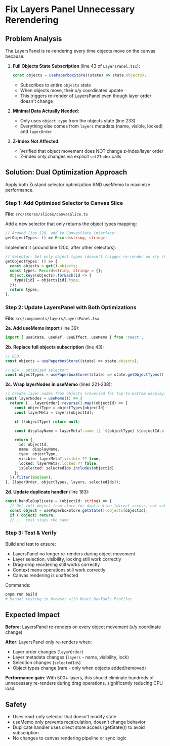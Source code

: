# Fix Layers Panel Unnecessary Rerendering

## Problem Analysis

The LayersPanel is re-rendering every time objects move on the canvas because:

1. **Full Objects State Subscription** (line 43 of `LayersPanel.tsx`):
   ```typescript
   const objects = usePaperboxStore((state) => state.objects);
   ```


   - Subscribes to entire `objects` state
   - When objects move, their x/y coordinates update
   - This triggers re-render of LayersPanel even though layer order doesn't change

2. **Minimal Data Actually Needed**:

   - Only uses `object.type` from the objects state (line 233)
   - Everything else comes from `layers` metadata (name, visible, locked) and `layerOrder`

3. **Z-Index Not Affected**:

   - Verified that object movement does NOT change z-index/layer order
   - Z-index only changes via explicit `setZIndex` calls

## Solution: Dual Optimization Approach

Apply both Zustand selector optimization AND useMemo to maximize performance.

### Step 1: Add Optimized Selector to Canvas Slice

**File**: `src/stores/slices/canvasSlice.ts`

Add a new selector that only returns the object types mapping:

```typescript
// Around line 120, add to CanvasState interface:
getObjectTypes: () => Record<string, string>;
```

Implement it (around line 1200, after other selectors):

```typescript
// Selector: Get only object types (doesn't trigger re-render on x/y changes)
getObjectTypes: () => {
  const objects = get().objects;
  const types: Record<string, string> = {};
  Object.keys(objects).forEach(id => {
    types[id] = objects[id].type;
  });
  return types;
},
```

### Step 2: Update LayersPanel with Both Optimizations

**File**: `src/components/layers/LayersPanel.tsx`

**2a. Add useMemo import** (line 39):

```typescript
import { useState, useRef, useEffect, useMemo } from 'react';
```

**2b. Replace full objects subscription** (line 43):

```typescript
// OLD:
const objects = usePaperboxStore((state) => state.objects);

// NEW - optimized selector:
const objectTypes = usePaperboxStore((state) => state.getObjectTypes());
```

**2c. Wrap layerNodes in useMemo** (lines 221-238):

```typescript
// Create layer nodes from objects (reversed for top-to-bottom display)
const layerNodes = useMemo(() => {
  return [...layerOrder].reverse().map((objectId) => {
    const objectType = objectTypes[objectId];
    const layerMeta = layers[objectId];

    if (!objectType) return null;

    const displayName = layerMeta?.name || `${objectType} ${objectId.slice(0, 6)}`;

    return {
      id: objectId,
      name: displayName,
      type: objectType,
      visible: layerMeta?.visible ?? true,
      locked: layerMeta?.locked ?? false,
      isSelected: selectedIds.includes(objectId),
    };
  }).filter(Boolean);
}, [layerOrder, objectTypes, layers, selectedIds]);
```

**2d. Update duplicate handler** (line 183):

```typescript
const handleDuplicate = (objectId: string) => {
  // Get full object from store for duplication (direct access, not subscription)
  const object = usePaperboxStore.getState().objects[objectId];
  if (!object) return;
  // ... rest stays the same
```

### Step 3: Test & Verify

Build and test to ensure:

- LayersPanel no longer re-renders during object movement
- Layer selection, visibility, locking still work correctly
- Drag-drop reordering still works correctly
- Context menu operations still work correctly
- Canvas rendering is unaffected

Commands:

```bash
pnpm run build
# Manual testing in browser with React DevTools Profiler
```

## Expected Impact

**Before**: LayersPanel re-renders on every object movement (x/y coordinate change)

**After**: LayersPanel only re-renders when:

- Layer order changes (`layerOrder`)
- Layer metadata changes (`layers` - name, visibility, lock)
- Selection changes (`selectedIds`)
- Object types change (rare - only when objects added/removed)

**Performance gain**: With 500+ layers, this should eliminate hundreds of unnecessary re-renders during drag operations, significantly reducing CPU load.

## Safety

- Uses read-only selector that doesn't modify state
- useMemo only prevents recalculation, doesn't change behavior
- Duplicate handler uses direct store access (getState()) to avoid subscription
- No changes to canvas rendering pipeline or sync logic